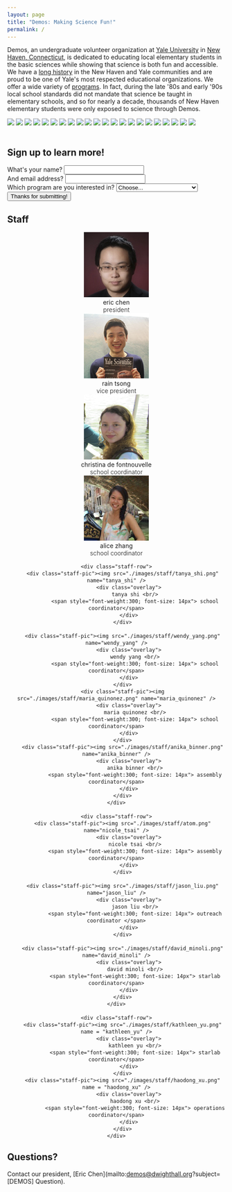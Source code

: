```yaml
---
layout: page
title: "Demos: Making Science Fun!"
permalink: /
---
```


<link rel="stylesheet" href="css/bootstrap.form.css">
<script src="//ajax.googleapis.com/ajax/libs/jquery/1/jquery.min.js"></script>
<script src="./js/jquery.cycle2.min.js"></script>
<link rel="stylesheet" type="text/css" href="./css/overlay.css" />

Demos, an undergraduate volunteer organization at [Yale University](http://www.yale.edu/) 
in [New Haven, Connecticut](http://www.cityofnewhaven.com/), is dedicated to educating local
elementary students in the basic sciences while showing that science is both fun
and accessible. We have a [long history](/demos/about/) in the New Haven and
Yale communities and are proud to be one of Yale's most respected educational
organizations.  We offer a wide variety of [programs](/demos/programs/). In
fact, during the late '80s and early '90s local school standards did not mandate
that science be taught in elementary schools, and so for nearly a decade,
thousands of New Haven elementary students were only exposed to science through
Demos.

<!--- Carousel slide of pictures -->
<div class="cycle-slideshow" data-cycle-random="true">
  <img src="./images/1.jpg">
  <img src="./images/2.jpg">
  <img src="./images/3.jpg">
  <img src="./images/4.jpg">
  <img src="./images/5.jpg">
  <img src="./images/6.jpg">
  <img src="./images/7.jpg">
  <img src="./images/8.jpg">
  <img src="./images/9.jpg">
  <img src="./images/10.jpg">
  <img src="./images/11.jpg">
  <img src="./images/12.jpg">
  <img src="./images/13.jpg">
  <img src="./images/14.jpg">
  <img src="./images/15.jpg">
  <img src="./images/16.jpg">
  <img src="./images/17.jpg">
  <img src="./images/18.jpg">
  <img src="./images/19.jpg">
  <img src="./images/20.jpg">
  <img src="./images/21.jpg">
  <img src="./images/22.jpg">
</div>

<br>

Sign up to learn more!
----------------------

<form action="//forms.brace.io/jason.liu@yale.edu" role="form" method="POST">
  <div class="form-group">
    <label for="name">What's your name?</label>
    <input type="text" name="name" class="form-control" required>
  </div>

  <div class="form-group">
    <label for="_replyto">And email address?</label>
    <input type="email" name="_replyto" class="form-control" required>
  </div>

  <div class="form-group">
    <label for="funding">Which program are you interested in?</label>
    <select name="program" class="form-control">
      <option value="">Choose...</option>
      <option>Weekly Classroom Program</option>
      <option>Assemblies</option>
      <option>StarLab</option>
    </select>
  </div>

  <div>
    <input type="hidden" name="_next" value="http://jasonkliu.github.io/demos/thanks/">
    <input type="submit" class="btn btn-lg" value="Thanks for submitting!">
  </div>
</form>

Staff
-----

<center>
<div class="section-team" id="section-team">
    <div class="staff-row">
        <div class="staff-pic"><img src="./images/staff/eric_chen.png" name="eric_chen" />
            <div class="overlay">
                eric chen <br/>
                <span style="font-weight:300; font-size: 14px"> president</span>
            </div>
        </div>
        <div class="staff-pic"><img src="./images/staff/rain_tsong.png" name="rain_tsong" />
            <div class="overlay">
                rain tsong <br/>
                <span style="font-weight:300; font-size: 14px"> vice president</span>
            </div>
        </div>
        <div class="staff-pic"><img src="./images/staff/christina_de_fontnouvelle.png" name="christina_de_fontnouvelle" />
            <div class="overlay">
                christina de fontnouvelle <br/>
                <span style="font-weight:300; font-size: 14px"> school coordinator</span>
            </div>
        </div>
        <div class="staff-pic"><img src="./images/staff/alice_zhang.png" name="alice_zhang" />
            <div class="overlay">
                alice zhang <br/>
                <span style="font-weight:300; font-size: 14px"> school coordinator</span>
            </div>
        </div>
    </div>

    <div class="staff-row">
        <div class="staff-pic"><img src="./images/staff/tanya_shi.png" name="tanya_shi" />
            <div class="overlay">
                tanya shi <br/>
                <span style="font-weight:300; font-size: 14px"> school coordinator</span>
            </div>
        </div>

        <div class="staff-pic"><img src="./images/staff/wendy_yang.png" name="wendy_yang" />
            <div class="overlay">
                wendy yang <br/>
                <span style="font-weight:300; font-size: 14px"> school coordinator</span>
            </div>
        </div>
        <div class="staff-pic"><img src="./images/staff/maria_quinonez.png" name="maria_quinonez" />
            <div class="overlay">
                maria quinonez <br/>
                <span style="font-weight:300; font-size: 14px"> school coordinator</span>
            </div>
        </div>
        <div class="staff-pic"><img src="./images/staff/anika_binner.png" name="anika_binner" />
            <div class="overlay">
                anika binner <br/>
                <span style="font-weight:300; font-size: 14px"> assembly coordinator</span>
            </div>
        </div>
    </div>

    <div class="staff-row">
        <div class="staff-pic"><img src="./images/staff/atom.png" name="nicole_tsai" />
            <div class="overlay">
                nicole tsai <br/>
                <span style="font-weight:300; font-size: 14px"> assembly coordinator</span>
            </div>
        </div>

        <div class="staff-pic"><img src="./images/staff/jason_liu.png" name="jason_liu" />
            <div class="overlay">
                jason liu <br/>
                <span style="font-weight:300; font-size: 14px"> outreach coordinator </span>
            </div>
        </div>

        <div class="staff-pic"><img src="./images/staff/david_minoli.png" name="david_minoli" />
            <div class="overlay">
                david minoli <br/>
                <span style="font-weight:300; font-size: 14px"> starlab coordinator</span>
            </div>
        </div>
    </div>

    <div class="staff-row">
        <div class="staff-pic"><img src="./images/staff/kathleen_yu.png" name = "kathleen_yu" />
            <div class="overlay">
                kathleen yu <br/>
                <span style="font-weight:300; font-size: 14px"> starlab coordinator</span>
            </div>
        </div>
        <div class="staff-pic"><img src="./images/staff/haodong_xu.png" name = "haodong_xu" />
            <div class="overlay">
                haodong xu <br/>
                <span style="font-weight:300; font-size: 14px"> operations coordinator</span>
            </div>
        </div>
    </div>
</div>
</center>

Questions?
----------
Contact our president, [Eric Chen](mailto:demos@dwighthall.org?subject=[DEMOS] Question).

